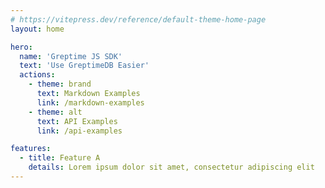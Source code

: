 ```yaml
---
# https://vitepress.dev/reference/default-theme-home-page
layout: home

hero:
  name: 'Greptime JS SDK'
  text: 'Use GreptimeDB Easier'
  actions:
    - theme: brand
      text: Markdown Examples
      link: /markdown-examples
    - theme: alt
      text: API Examples
      link: /api-examples

features:
  - title: Feature A
    details: Lorem ipsum dolor sit amet, consectetur adipiscing elit
---
```

